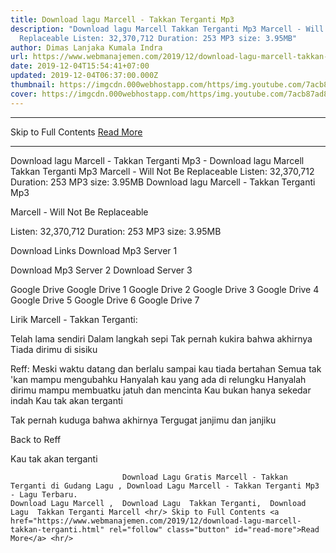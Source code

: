```yaml
---
title: Download lagu Marcell - Takkan Terganti Mp3
description: "Download lagu Marcell Takkan Terganti Mp3 Marcell - Will Not Be
  Replaceable Listen: 32,370,712 Duration: 253 MP3 size: 3.95MB"
author: Dimas Lanjaka Kumala Indra
url: https://www.webmanajemen.com/2019/12/download-lagu-marcell-takkan-terganti.html
date: 2019-12-04T15:54:41+07:00
updated: 2019-12-04T06:37:00.000Z
thumbnail: https://imgcdn.000webhostapp.com/https/img.youtube.com/7acb87ad8c3b83dc53d0c77acdb8a427.jpeg
cover: https://imgcdn.000webhostapp.com/https/img.youtube.com/7acb87ad8c3b83dc53d0c77acdb8a427.jpeg
---
```


<hr/> Skip to Full Contents <a href="https://www.webmanajemen.com/2019/12/download-lagu-marcell-takkan-terganti.html" rel="follow" class="button" id="read-more">Read More</a> <hr/> Download lagu Marcell - Takkan Terganti Mp3 - Download lagu Marcell Takkan Terganti Mp3 Marcell - Will Not Be Replaceable Listen: 32,370,712 Duration: 253 MP3 size: 3.95MB Download lagu Marcell - Takkan Terganti Mp3

  Marcell - Will Not Be Replaceable 

  Listen: 32,370,712 
  Duration: 253 
  MP3 size: 3.95MB 

  Download Links 
  Download Mp3 Server 1 

  Download Mp3 Server 2 
  Download Server 3 


  Google Drive   Google Drive 1 
  Google Drive 2 
  Google Drive 3 
  Google Drive 4 
  Google Drive 5 
  Google Drive 6 
  Google Drive 7 


                             
Lirik Marcell - Takkan Terganti:
                             
Telah lama sendiri
  Dalam langkah sepi
  Tak pernah kukira bahwa akhirnya
  Tiada dirimu di sisiku
  
  Reff:
  Meski waktu datang dan berlalu sampai kau tiada bertahan
  Semua tak 'kan mampu mengubahku
  Hanyalah kau yang ada di relungku
  Hanyalah dirimu mampu membuatku jatuh dan mencinta
  Kau bukan hanya sekedar indah
  Kau tak akan terganti
  
  Tak pernah kuduga bahwa akhirnya
  Tergugat janjimu dan janjiku
  
  Back to Reff
  
  Kau tak akan terganti                                 
                                 
                             Download Lagu Gratis Marcell - Takkan Terganti di Gudang Lagu , Download Lagu Marcell - Takkan Terganti Mp3 - Lagu Terbaru.                                                         Download Lagu Marcell ,  Download Lagu  Takkan Terganti,  Download Lagu  Takkan Terganti Marcell <hr/> Skip to Full Contents <a href="https://www.webmanajemen.com/2019/12/download-lagu-marcell-takkan-terganti.html" rel="follow" class="button" id="read-more">Read More</a> <hr/>